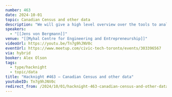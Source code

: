 ```yaml
---
number: 463
date: 2024-10-01
topic: Canadian Census and other data
description: "We will give a high level overview over the tools to analyze, process and visualize Canadian data that we developed and use regularly in our workflows: CensusMapper and the {cancensus}, {cansim}, {cmhc}, {tongfen}, {canbank} and {canpumf} R packages."
speakers:
  - "[[Jens von Bergmann]]"
venue: "[[Myhal Centre for Engineering and Entrepreneurship]]"
videoUrl: https://youtu.be/Tn7g9hJNV0c
eventUrl: https://www.meetup.com/civic-tech-toronto/events/303396567
via: hybrid
booker: Alex Olson
tags:
  - type/hacknight
  - topic/data
title: "Hacknight #463 – Canadian Census and other data"
youtubeID: Tn7g9hJNV0c
redirect_from: /2024/10/01/hacknight-463-canadian-census-and-other-data-with-jens-von-bergmann/
---
```

